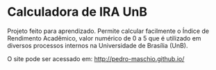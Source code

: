 # Calculadora de IRA UnB

Projeto feito para aprendizado. Permite calcular facilmente o Índice de Rendimento Acadêmico, valor numérico de 0 a 5 que é utilizado em diversos processos internos na Universidade de Brasília (UnB).


O site pode ser acessado em: http://pedro-maschio.github.io/
